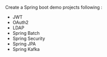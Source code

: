 Create a Spring boot demo projects following :
- JWT
- OAuth2
- LDAP
- Spring Batch
- Spring Security
- Spring JPA
- Spring Kafka